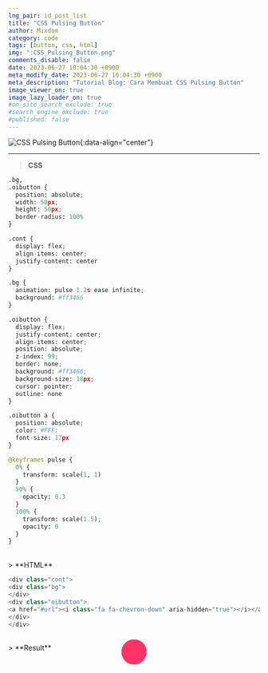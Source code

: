 ```yaml
---
lng_pair: id_post_list
title: "CSS Pulsing Button"
author: Mixdom
category: code 
tags: [button, css, html]
img: ":CSS_Pulsing_Button.png"
comments_disable: false
date: 2023-06-27 10:04:30 +0900
meta_modify_date: 2023-06-27 10:04:30 +0900
meta_description: "Tutorial Blog: Cara Membuat CSS Pulsing Button"
image_viewer_on: true
image_lazy_loader_on: true
#on_site_search_exclude: true
#search_engine_exclude: true
#published: false
---
```


![CSS Pulsing Button](:CSS_Pulsing_Button.png){:data-align="center"}

***

> **CSS**

```python
.bg,
.oibutton {
  position: absolute;
  width: 50px;
  height: 50px;
  border-radius: 100%
}

.cont {
  display: flex;
  align-items: center;
  justify-content: center
}

.bg {
  animation: pulse 1.2s ease infinite;
  background: #ff3466
}

.oibutton {
  display: flex;
  justify-content: center;
  align-items: center;
  position: absolute;
  z-index: 99;
  border: none;
  background: #ff3466;
  background-size: 18px;
  cursor: pointer;
  outline: none
}

.oibutton a {
  position: absolute;
  color: #FFF;
  font-size: 17px
}

@keyframes pulse {
  0% {
    transform: scale(1, 1)
  }
  50% {
    opacity: 0.3
  }
  100% {
    transform: scale(1.5);
    opacity: 0
  }
}
```

<br/>
> **HTML**

```python
<div class="cont">
<div class="bg">
</div>
<div class="oibutton">
<a href="#url"><i class="fa fa-chevron-down" aria-hidden="true"></i></a>
</div>
</div>
```

<br/>
> **Result**

<style>
.bg,
.oibutton {
  position: absolute;
  width: 50px;
  height: 50px;
  border-radius: 100%
}

.cont {
  display: flex;
  align-items: center;
  justify-content: center
}

.bg {
  animation: pulse 1.2s ease infinite;
  background: #ff3466
}

.oibutton {
  display: flex;
  justify-content: center;
  align-items: center;
  position: absolute;
  z-index: 99;
  border: none;
  background: #ff3466;
  background-size: 18px;
  cursor: pointer;
  outline: none
}

.oibutton a {
  position: absolute;
  color: #FFF;
  font-size: 17px
}

@keyframes pulse {
  0% {
    transform: scale(1, 1)
  }
  50% {
    opacity: 0.3
  }
  100% {
    transform: scale(1.5);
    opacity: 0
  }
}
</style>

<br/>

<div class="cont">
<div class="bg">
</div>
<div class="oibutton">
<a href="#url"><i class="fa fa-chevron-down" aria-hidden="true"></i></a>
</div>
</div>

<br/>

<br/>
